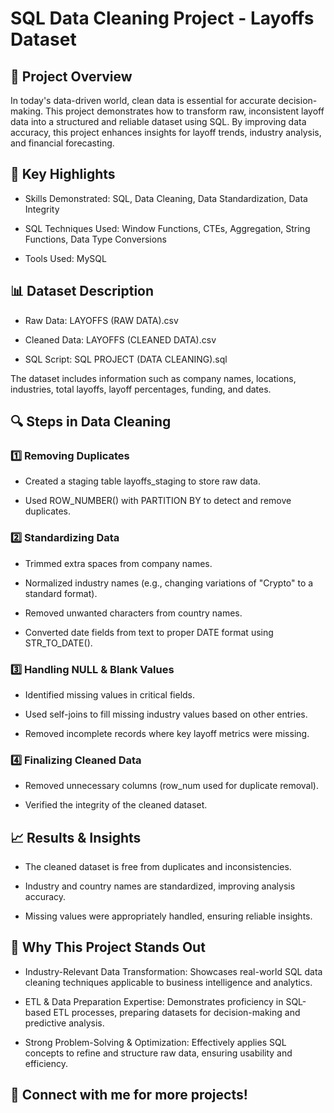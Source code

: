 
# SQL Data Cleaning Project - Layoffs Dataset

## 📌 Project Overview



In today's data-driven world, clean data is essential for accurate decision-making. This project demonstrates how to transform raw, inconsistent layoff data into a structured and reliable dataset using SQL. By improving data accuracy, this project enhances insights for layoff trends, industry analysis, and financial forecasting.


## 🚀 Key Highlights

- Skills Demonstrated: SQL, Data Cleaning, Data Standardization, Data Integrity

- SQL Techniques Used: Window Functions, CTEs, Aggregation, String Functions, Data Type Conversions

- Tools Used: MySQL

## 📊 Dataset Description

- Raw Data: LAYOFFS (RAW DATA).csv

- Cleaned Data: LAYOFFS (CLEANED DATA).csv

- SQL Script: SQL PROJECT (DATA CLEANING).sql

The dataset includes information such as company names, locations, industries, total layoffs, layoff percentages, funding, and dates.
## 🔍 Steps in Data Cleaning

### 1️⃣ Removing Duplicates

- Created a staging table layoffs_staging to store raw data.

- Used ROW_NUMBER() with PARTITION BY to detect and remove duplicates.

### 2️⃣ Standardizing Data

- Trimmed extra spaces from company names.

- Normalized industry names (e.g., changing variations of "Crypto" to a standard format).

- Removed unwanted characters from country names.

- Converted date fields from text to proper DATE format using STR_TO_DATE().

### 3️⃣ Handling NULL & Blank Values

- Identified missing values in critical fields.

- Used self-joins to fill missing industry values based on other entries.

- Removed incomplete records where key layoff metrics were missing.

### 4️⃣ Finalizing Cleaned Data

- Removed unnecessary columns (row_num used for duplicate removal).

- Verified the integrity of the cleaned dataset.


## 📈 Results & Insights

- The cleaned dataset is free from duplicates and inconsistencies.

- Industry and country names are standardized, improving analysis accuracy.

- Missing values were appropriately handled, ensuring reliable insights.


## 🎯 Why This Project Stands Out

- Industry-Relevant Data Transformation: Showcases real-world SQL data cleaning techniques applicable to business intelligence and analytics.

- ETL & Data Preparation Expertise: Demonstrates proficiency in SQL-based ETL processes, preparing datasets for decision-making and predictive analysis.

- Strong Problem-Solving & Optimization: Effectively applies SQL concepts to refine and structure raw data, ensuring usability and efficiency.

## 🔗 Connect with me for more projects!